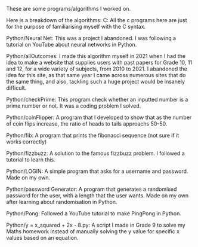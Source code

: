 These are some programs/algorithms I worked on. 


Here is a breakdown of the algorithms:
C: 
All the c programs here are just for the purpose of familiarising myself with the C syntax.

Python/Neural Net:
This was a project I abandoned. I was following a tutorial on YouTube about neural networks in Python.

Python/allOutcomes:
I made this algorithm myself in 2021 when I had the idea to make a website that supplies users with past papers for Grade 10, 11 and 12, for a wide variety of subjects, from 2010 to 2021. I abandoned the idea for this site, as that same year I came across numerous sites that do the same thing, and also, tackling such a huge project would be insanely difficult.

Python/checkPrime:
This program check whether an inputted number is a prime number or not. It was a coding problem I solved.

Python/coinFlipper:
A program that I developed to show that as the number of coin flips increase, the ratio of heads to tails approachs 50-50.

Python/fib:
A program that prints the fibonacci sequence (not sure if it works correctly)


Python/fizzbuzz:
A solution to the famous fizzbuzz problem. I followed a tutorial to learn this.

Python/LOGIN:
A simple program that asks for a username and password. Made on my own.

Python/password Generator:
A program that generates a randomised password for the user, with a length that the user wants. Made on my own after learning about randomisation in Python.

Python/Pong:
Followed a YouTube tutorial to make PingPong in Python.

Python/y = x_squared + 2x - 8.py:
A script I made in Grade 9 to solve my Maths homework instead of manually solving the y value for specific x values based on an equation.
